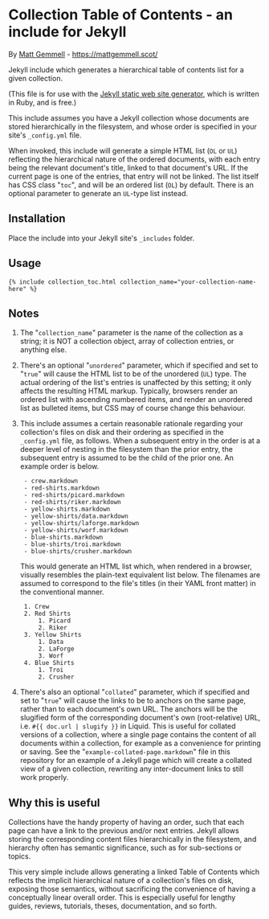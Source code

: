 # Collection Table of Contents - an include for Jekyll

By [Matt Gemmell](https://mattgemmell.scot/) - https://mattgemmell.scot/

Jekyll include which generates a hierarchical table of contents list for a given collection.

(This file is for use with the [Jekyll static web site generator](https://jekyllrb.com), which is written in Ruby, and is free.)

This include assumes you have a Jekyll collection whose documents are stored hierarchically in the filesystem, and whose order is specified in your site's `_config.yml` file.

When invoked, this include will generate a simple HTML list (`OL` or `UL`) reflecting the hierarchical nature of the ordered documents, with each entry being the relevant document's title, linked to that document's URL. If the current page is one of the entries, that entry will not be linked. The list itself has CSS class "`toc`", and will be an ordered list (`OL`) by default. There is an optional parameter to generate an `UL`-type list instead.

## Installation

Place the include into your Jekyll site's `_includes` folder.

## Usage

`{% include collection_toc.html collection_name="your-collection-name-here" %}`

## Notes

1. The "`collection_name`" parameter is the name of the collection as a string; it is NOT a collection object, array of collection entries, or anything else.

2. There's an optional "`unordered`" parameter, which if specified and set to "`true`" will cause the HTML list to be of the unordered (`UL`) type. The actual ordering of the list's entries is unaffected by this setting; it only affects the resulting HTML markup. Typically, browsers render an ordered list with ascending numbered items, and render an unordered list as bulleted items, but CSS may of course change this behaviour.	

3. This include assumes a certain reasonable rationale regarding your collection's files on disk and their ordering as specified in the `_config.yml` file, as follows. When a subsequent entry in the order is at a deeper level of nesting in the filesystem than the prior entry, the subsequent entry is assumed to be the child of the prior one. An example order is below.

		- crew.markdown
		- red-shirts.markdown
		- red-shirts/picard.markdown
		- red-shirts/riker.markdown
		- yellow-shirts.markdown
		- yellow-shirts/data.markdown
		- yellow-shirts/laforge.markdown
		- yellow-shirts/worf.markdown
		- blue-shirts.markdown
		- blue-shirts/troi.markdown
		- blue-shirts/crusher.markdown
		
	This would generate an HTML list which, when rendered in a browser, visually resembles the plain-text equivalent list below. The filenames are assumed to correspond to the file's titles (in their YAML front matter) in the conventional manner.
		
		1. Crew
		2. Red Shirts
			1. Picard
			2. Riker
		3. Yellow Shirts
			1. Data
			2. LaForge
			3. Worf
		4. Blue Shirts
			1. Troi
			2. Crusher

4. There's also an optional "`collated`" parameter, which if specified and set to "`true`" will cause the links to be to anchors on the same page, rather than to each document's own URL. The anchors will be the slugified form of the corresponding document's own (root-relative) URL, i.e. `#{{ doc.url | slugify }}` in Liquid. This is useful for collated versions of a collection, where a single page contains the content of all documents within a collection, for example as a convenience for printing or saving. See the "`example-collated-page.markdown`" file in this repository for an example of a Jekyll page which will create a collated view of a given collection, rewriting any inter-document links to still work properly.

## Why this is useful

Collections have the handy property of having an order, such that each page can have a link to the previous and/or next entries. Jekyll allows storing the corresponding content files hierarchically in the filesystem, and hierarchy often has semantic significance, such as for sub-sections or topics.

This very simple include allows generating a linked Table of Contents which reflects the implicit hierarchical nature of a collection's files on disk, exposing those semantics, without sacrificing the convenience of having a conceptually linear overall order. This is especially useful for lengthy guides, reviews, tutorials, theses, documentation, and so forth.
